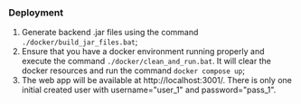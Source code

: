 ### Deployment

1) Generate backend .jar files using the command `./docker/build_jar_files.bat`;
2) Ensure that you have a docker environment running properly and execute the command `./docker/clean_and_run.bat`. It will clear the docker resources and run the command `docker compose up`; 
3) The web app will be available at http://localhost:3001/. There is only one initial created user with username="user_1" and password="pass_1".
